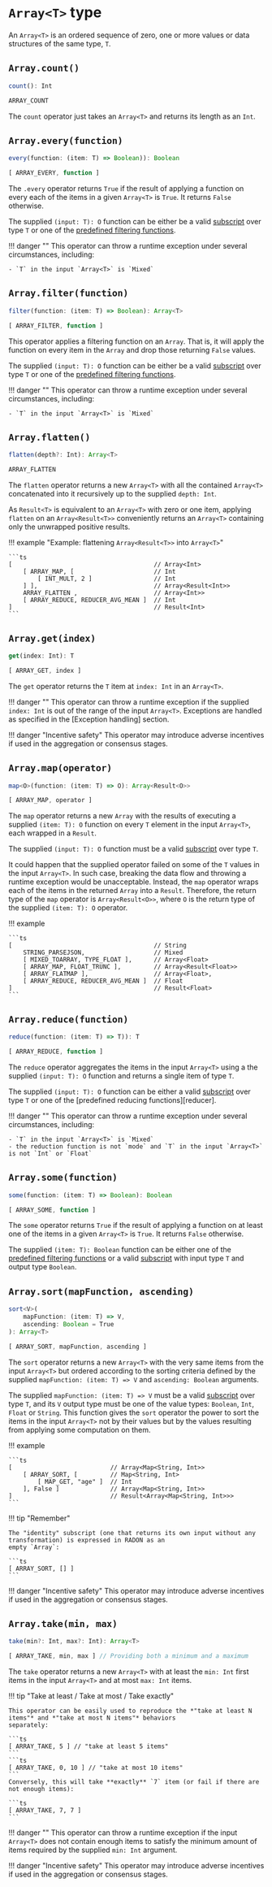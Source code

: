 # `Array<T>` type

An `Array<T>` is an ordered sequence of zero, one or more values or data structures of the same type, `T`.
    
## `Array.count()`
```ts
count(): Int
```
```ts
ARRAY_COUNT
```
The `count` operator just takes an `Array<T>` and returns its length as an `Int`.
    
## `Array.every(function)`
```ts
every(function: (item: T) => Boolean)): Boolean
```
```ts
[ ARRAY_EVERY, function ]
```
The `.every` operator returns `True` if the result of applying a function on every each of the items in a given
`Array<T>` is `True`. It returns `False` otherwise.

The supplied `(input: T): O` function can be either be a valid [subscript] over type `T` or one of the
[predefined filtering functions][filters].

!!! danger ""
    This operator can throw a runtime exception under several circumstances, including:
    
    - `T` in the input `Array<T>` is `Mixed`

## `Array.filter(function)`
```ts
filter(function: (item: T) => Boolean): Array<T>
```
```ts
[ ARRAY_FILTER, function ]
```
This operator applies a filtering function on an `Array`. That is, it will apply the function on every item in the
`Array` and drop those returning `False` values.

The supplied `(input: T): O` function can be either be a valid [subscript] over type `T` or one of the
[predefined filtering functions][filters].

!!! danger ""
    This operator can throw a runtime exception under several circumstances, including:
    
    - `T` in the input `Array<T>` is `Mixed`

## `Array.flatten()`
```ts
flatten(depth?: Int): Array<T>
```
```ts
ARRAY_FLATTEN
```
The `flatten` operator returns a new `Array<T>` with all the contained `Array<T>` concatenated into it recursively up
to the supplied `depth: Int`.

As `Result<T>` is equivalent to an `Array<T>` with zero or one item, applying `flatten` on an `Array<Result<T>>`
conveniently returns an `Array<T>` containing only the unwrapped positive results.

!!! example "Example: flattening `Array<Result<T>>` into `Array<T>`"

    ```ts
    [                                       // Array<Int>
        [ ARRAY_MAP, [                      // Int
            [ INT_MULT, 2 ]                 // Int
        ] ],                                // Array<Result<Int>>
        ARRAY_FLATTEN ,                     // Array<Int>>
        [ ARRAY_REDUCE, REDUCER_AVG_MEAN ]  // Int
    ]                                       // Result<Int>
    ```

## `Array.get(index)`
```ts
get(index: Int): T
```
```ts
[ ARRAY_GET, index ]
```
The `get` operator returns the `T` item at `index: Int` in an `Array<T>`.

!!! danger ""
    This operator can throw a runtime exception if the supplied `index: Int` is out of the range of the input
    `Array<T>`.
    Exceptions are handled as specified in the [Exception handling] section.

!!! danger "Incentive safety"
    This operator may introduce adverse incentives if used in the aggregation or consensus stages.

## `Array.map(operator)`
```ts
map<O>(function: (item: T) => O): Array<Result<O>>
```
```ts
[ ARRAY_MAP, operator ]
```
The `map` operator returns a new `Array` with the results of executing a supplied `(item: T): O` function on every `T`
element in the input `Array<T>`, each wrapped in a `Result`.

The supplied `(input: T): O` function must be a valid [subscript] over type `T`.

It could happen that the supplied operator failed on some of the `T` values in the input `Array<T>`. In such case,
breaking the data flow and throwing a runtime exception would be unacceptable. Instead, the `map` operator wraps each
of the items in the returned `Array` into a `Result`. Therefore, the return type of the `map` operator is
`Array<Result<O>>`, where `O` is the return type of the supplied `(item: T): O` operator.

!!! example

    ```ts
    [                                       // String
        STRING_PARSEJSON,                   // Mixed
        [ MIXED_TOARRAY, TYPE_FLOAT ],      // Array<Float>
        [ ARRAY_MAP, FLOAT_TRUNC ],         // Array<Result<Float>>
        [ ARRAY_FLATMAP ],                  // Array<Float>,
        [ ARRAY_REDUCE, REDUCER_AVG_MEAN ]  // Float
    ]                                       // Result<Float>
    ```

## `Array.reduce(function)`
```ts
reduce(function: (item: T) => T)): T
```
```ts
[ ARRAY_REDUCE, function ]
```
The `reduce` operator aggregates the items in the input `Array<T>` using a the supplied `(input: T): O` function and
returns a single item of type `T`.

The supplied `(input: T): O` function can be either a valid [subscript] over type `T` or one of the
[predefined reducing functions][reducer].

!!! danger ""
    This operator can throw a runtime exception under several circumstances, including:
    
    - `T` in the input `Array<T>` is `Mixed`
    - the reduction function is not `mode` and `T` in the input `Array<T>` is not `Int` or `Float`
    

## `Array.some(function)`
```ts
some(function: (item: T) => Boolean): Boolean
```
```ts
[ ARRAY_SOME, function ]
```
The `some` operator returns `True` if the result of applying a function on at least one of the items in a given
`Array<T>` is `True`. It returns `False` otherwise.

The supplied `(item: T): Boolean` function can be either one of the [predefined filtering functions][filters] or a
valid [subscript] with input type `T` and output type `Boolean`.

## `Array.sort(mapFunction, ascending)`
```ts
sort<V>(
    mapFunction: (item: T) => V,
    ascending: Boolean = True
): Array<T>
```
```ts
[ ARRAY_SORT, mapFunction, ascending ]
```
The `sort` operator returns a new `Array<T>` with the very same items from the input `Array<T>` but ordered according
to the sorting criteria defined by the supplied `mapFunction: (item: T) => V` and `ascending: Boolean` arguments.

The supplied `mapFunction: (item: T) => V` must be a valid [subscript] over type `T`, and its `V` output type must be
one of the value types: `Boolean`, `Int`, `Float` or `String`. This function gives the `sort` operator the power to
sort the items in the input `Array<T>` not by their values but by the values resulting from applying some computation
on them.

!!! example

    ```ts
    [                           // Array<Map<String, Int>>
        [ ARRAY_SORT, [         // Map<String, Int>
            [ MAP_GET, "age" ]  // Int
        ], False ]              // Array<Map<String, Int>>
    ]                           // Result<Array<Map<String, Int>>>
    ```

!!! tip "Remember"

    The "identity" subscript (one that returns its own input without any transformation) is expressed in RADON as an
    empty `Array`:

    ```ts
    [ ARRAY_SORT, [] ]
    ```

!!! danger "Incentive safety"
    This operator may introduce adverse incentives if used in the aggregation or consensus stages.

## `Array.take(min, max)`
```ts
take(min?: Int, max?: Int): Array<T>
```
```ts
[ ARRAY_TAKE, min, max ] // Providing both a minimum and a maximum
```
The `take` operator returns a new `Array<T>` with at least the `min: Int` first items in the input `Array<T>` and at
most `max: Int` items.

!!! tip "Take at least / Take at most / Take exactly"

    This operator can be easily used to reproduce the *"take at least N items"* and *"take at most N items"* behaviors
    separately:

    ```ts
    [ ARRAY_TAKE, 5 ] // "take at least 5 items"
    ```
    ```ts
    [ ARRAY_TAKE, 0, 10 ] // "take at most 10 items"
    ```
    Conversely, this will take **exactly** `7` item (or fail if there are not enough items):

    ```ts
    [ ARRAY_TAKE, 7, 7 ]
    ```

!!! danger ""
    This operator can throw a runtime exception if the input `Array<T>` does not contain enough items to satisfy the
    minimum amount of items required by the supplied `min: Int` argument.

!!! danger "Incentive safety"
    This operator may introduce adverse incentives if used in the aggregation or consensus stages.

[subscript]: ../../subscripts
[filters]: ../../functions#filtering-functions
[reducers]: ../../functions#reducing-functions